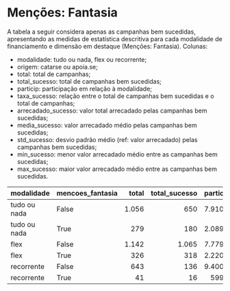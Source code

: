 # Menções: Fantasia

A tabela a seguir considera apenas as campanhas bem sucedidas, apresentando as medidas
de estatística descritiva para cada modalidade de financiamento e dimensão em destaque
(Menções: Fantasia). Colunas:
- modalidade: tudo ou nada, flex ou recorrente;
- origem: catarse ou apoia.se;
- total: total de campanhas;
- total_sucesso: total de campanhas bem sucedidas;
- particip: participação em relação à modalidade;
- taxa_sucesso: relação entre o total de campanhas bem sucedidas e o total de campanhas;
- arrecadado_sucesso: valor total arrecadado pelas campanhas bem sucedidas;
- media_sucesso: valor arrecadado médio pelas campanhas bem sucedidas;
- std_sucesso: desvio padrão médio (ref: valor arrecadado) pelas campanhas bem sucedidas;
- min_sucesso: menor valor arrecadado médio entre as campanhas bem sucedidas;
- max_sucesso: maior valor arrecadado médio entre as campanhas bem sucedidas.


| modalidade   | mencoes_fantasia   |   total |   total_sucesso |   particip |   taxa_sucesso |   arrecadado_sucesso |   media_sucesso |   std_sucesso |   min_sucesso |   max_sucesso |
|:-------------|:-------------------|--------:|----------------:|-----------:|---------------:|---------------------:|----------------:|--------------:|--------------:|--------------:|
| tudo ou nada | False              |    1.056 |             650 |     7.910,1 |         6.155,3 |          19.246.444,23 |        29.609,91 |      48.242,72 |         41,82 |     679.297,66 |
| tudo ou nada | True               |     279 |             180 |     2.089,9 |         6.451,6 |           4.816.835,60 |        26.760,20 |      30.295,09 |         94,90 |     264.585,91 |
| flex         | False              |    1.142 |            1.065 |     7.779,3 |         9.325,7 |          12.621.534,92 |        11.851,21 |      29.509,21 |         10,77 |     475.290,95 |
| flex         | True               |     326 |             318 |     2.220,7 |         9.754,6 |           5.740.597,02 |        18.052,19 |      45.474,47 |         43,14 |     708.972,78 |
| recorrente   | False              |     643 |             136 |     9.400,6 |         2.115,1 |             41.223,62 |          303,11 |        684,06 |          1,09 |       5.087,08 |
| recorrente   | True               |      41 |              16 |      599,4 |         3.902,4 |              1.963,34 |          122,71 |        134,98 |          5,28 |        538,44 |
